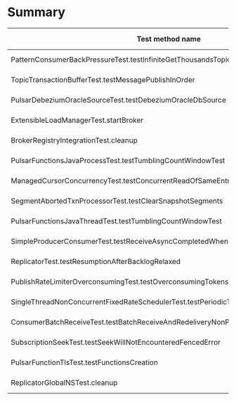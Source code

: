 # Summary

Test method name | Failures | Report | Search issues | Create issue | Fixed by |
---------------- | -------- | ------ | ------------- | ------------ | -------- |
PatternConsumerBackPressureTest.testInfiniteGetThousandsTopics | 9 | [Report](./org.apache.pulsar.client.api.PatternConsumerBackPressureTest.testInfiniteGetThousandsTopics.md) | [Issues](https://github.com/apache/pulsar/issues?q=PatternConsumerBackPressureTest%20testInfiniteGetThousandsTopics) | [Create issue](https://github.com/apache/pulsar/issues/new?template=flaky-test.yml&confirmSearch=true&title=Flaky-test%3A+PatternConsumerBackPressureTest.testInfiniteGetThousandsTopics&failureUrl=https%3A%2F%2Fgithub.com%2Fapache%2Fpulsar%2Factions%2Fruns%2F18367010518%2Fjob%2F52322376979%23step%3A11%3A1765&stacktrace=org.awaitility.core.ConditionTimeoutException%3A+Assertion+condition+defined+as+a+org.apache.pulsar.client.api.PatternConsumerBackPressureTest+expected+%5B2048%5D+but+found+%5B1652%5D+within+10+seconds.%0A%09at+org.awaitility.core.ConditionAwaiter.await%28ConditionAwaiter.java%3A167%29%0A%09at+org.awaitility.core.AssertionCondition.await%28AssertionCondition.java%3A119%29%0A%09at+org.awaitility.core.AssertionCondition.await%28AssertionCondition.java%3A31%29%0A%09at+org.awaitility.core.ConditionFactory.until%28ConditionFactory.java%3A985%29%0A%09at+org.awaitility.core.ConditionFactory.untilAsserted%28ConditionFactory.java%3A769%29%0A%09at+org.apache.pulsar.client.api.PatternConsumerBackPressureTest.testInfiniteGetThousandsTopics%28PatternConsumerBackPressureTest.java%3A95%29%0A%09at+java.base%2Fjdk.internal.reflect.NativeMethodAccessorImpl.invoke0%28Native+Method%29%0A%09at+java.base%2Fjdk.internal.reflect.NativeMethodAccessorImpl.invoke%28NativeMethodAccessorImpl.java%3A77%29%0A%09at+java.base%2Fjdk.internal.reflect.DelegatingMethodAccessorImpl.invoke%28DelegatingMethodAccessorImpl.java%3A43%29%0A%09at+java.base%2Fjava.lang.reflect.Method.invoke%28Method.java%3A569%29%0A%09at+org.testng.internal.invokers.MethodInvocationHelper.invokeMethod%28MethodInvocationHelper.java%3A139%29%0A%09at+org.testng.internal.invokers.InvokeMethodRunnable.runOne%28InvokeMethodRunnable.java%3A47%29%0A%09at+org.testng.internal.invokers.InvokeMethodRunnable.call%28InvokeMethodRunnable.java%3A76%29%0A%09at+org.testng.internal.invokers.InvokeMethodRunnable.call%28InvokeMethodRunnable.java%3A11%29%0A%09at+java.base%2Fjava.util.concurrent.FutureTask.run%28FutureTask.java%3A264%29%0A%09at+java.base%2Fjava.util.concurrent.ThreadPoolExecutor.runWorker%28ThreadPoolExecutor.java%3A1136%29%0A%09at+java.base%2Fjava.util.concurrent.ThreadPoolExecutor%24Worker.run%28ThreadPoolExecutor.java%3A635%29%0A%09at+java.base%2Fjava.lang.Thread.run%28Thread.java%3A840%29%0ACaused+by%3A+java.lang.AssertionError%3A+expected+%5B2048%5D+but+found+%5B1652%5D%0A%09at+org.testng.Assert.fail%28Assert.java%3A110%29%0A%09at+org.testng.Assert.failNotEquals%28Assert.java%3A1577%29%0A%09at+org.testng.Assert.assertEqualsImpl%28Assert.java%3A149%29%0A%09at+org.testng.Assert.assertEquals%28Assert.java%3A131%29%0A%09at+org.testng.Assert.assertEquals%28Assert.java%3A1418%29%0A%09at+org.testng.Assert.assertEquals%28Assert.java%3A1382%29%0A%09at+org.testng.Assert.assertEquals%28Assert.java%3A1428%29%0A%09at+org.apache.pulsar.client.api.PatternConsumerBackPressureTest.lambda%24testInfiniteGetThousandsTopics%242%28PatternConsumerBackPressureTest.java%3A96%29%0A%09at+org.awaitility.core.AssertionCondition.lambda%24new%240%28AssertionCondition.java%3A53%29%0A%09at+org.awaitility.core.ConditionAwaiter%24ConditionPoller.call%28ConditionAwaiter.java%3A248%29) | |
TopicTransactionBufferTest.testMessagePublishInOrder | 4 | [Report](./org.apache.pulsar.broker.transaction.buffer.TopicTransactionBufferTest.testMessagePublishInOrder.md) | [Issues](https://github.com/apache/pulsar/issues?q=TopicTransactionBufferTest%20testMessagePublishInOrder) | [Create issue](https://github.com/apache/pulsar/issues/new?template=flaky-test.yml&confirmSearch=true&title=Flaky-test%3A+TopicTransactionBufferTest.testMessagePublishInOrder&failureUrl=https%3A%2F%2Fgithub.com%2Fapache%2Fpulsar%2Factions%2Fruns%2F18335314137%2Fjob%2F52218764295%23step%3A11%3A691&stacktrace=java.lang.AssertionError%3A+expected+%5B26%5D+but+found+%5B96%5D%0A%09at+org.testng.Assert.fail%28Assert.java%3A110%29%0A%09at+org.testng.Assert.failNotEquals%28Assert.java%3A1577%29%0A%09at+org.testng.Assert.assertEqualsImpl%28Assert.java%3A149%29%0A%09at+org.testng.Assert.assertEquals%28Assert.java%3A131%29%0A%09at+org.testng.Assert.assertEquals%28Assert.java%3A1418%29%0A%09at+org.testng.Assert.assertEquals%28Assert.java%3A1438%29%0A%09at+org.apache.pulsar.broker.transaction.buffer.TopicTransactionBufferTest.testMessagePublishInOrder%28TopicTransactionBufferTest.java%3A538%29%0A%09at+java.base%2Fjdk.internal.reflect.NativeMethodAccessorImpl.invoke0%28Native+Method%29%0A%09at+java.base%2Fjdk.internal.reflect.NativeMethodAccessorImpl.invoke%28NativeMethodAccessorImpl.java%3A77%29%0A%09at+java.base%2Fjdk.internal.reflect.DelegatingMethodAccessorImpl.invoke%28DelegatingMethodAccessorImpl.java%3A43%29%0A%09at+java.base%2Fjava.lang.reflect.Method.invoke%28Method.java%3A569%29%0A%09at+org.testng.internal.invokers.MethodInvocationHelper.invokeMethod%28MethodInvocationHelper.java%3A139%29%0A%09at+org.testng.internal.invokers.InvokeMethodRunnable.runOne%28InvokeMethodRunnable.java%3A47%29%0A%09at+org.testng.internal.invokers.InvokeMethodRunnable.call%28InvokeMethodRunnable.java%3A76%29%0A%09at+org.testng.internal.invokers.InvokeMethodRunnable.call%28InvokeMethodRunnable.java%3A11%29%0A%09at+java.base%2Fjava.util.concurrent.FutureTask.run%28FutureTask.java%3A264%29%0A%09at+java.base%2Fjava.util.concurrent.ThreadPoolExecutor.runWorker%28ThreadPoolExecutor.java%3A1136%29%0A%09at+java.base%2Fjava.util.concurrent.ThreadPoolExecutor%24Worker.run%28ThreadPoolExecutor.java%3A635%29%0A%09at+java.base%2Fjava.lang.Thread.run%28Thread.java%3A840%29) | |
PulsarDebeziumOracleSourceTest.testDebeziumOracleDbSource | 3 | [Report](./org.apache.pulsar.tests.integration.io.sources.debezium.PulsarDebeziumOracleSourceTest.testDebeziumOracleDbSource.md) | [Issues](https://github.com/apache/pulsar/issues?q=PulsarDebeziumOracleSourceTest%20testDebeziumOracleDbSource) | [Create issue](https://github.com/apache/pulsar/issues/new?template=flaky-test.yml&confirmSearch=true&title=Flaky-test%3A+PulsarDebeziumOracleSourceTest.testDebeziumOracleDbSource&failureUrl=https%3A%2F%2Fgithub.com%2Fapache%2Fpulsar%2Factions%2Fruns%2F18429196827%2Fjob%2F52515137975%23step%3A12%3A5490&stacktrace=java.lang.IllegalStateException%3A+Oracle+did+not+initialize+properly%0A%09at+org.apache.pulsar.tests.integration.io.sources.debezium.DebeziumOracleDbSourceTester.waitForOracleStatus%28DebeziumOracleDbSourceTester.java%3A188%29%0A%09at+org.apache.pulsar.tests.integration.io.sources.debezium.DebeziumOracleDbSourceTester.prepareSource%28DebeziumOracleDbSourceTester.java%3A157%29%0A%09at+org.apache.pulsar.tests.integration.io.sources.PulsarIOSourceRunner.prepareSource%28PulsarIOSourceRunner.java%3A113%29%0A%09at+org.apache.pulsar.tests.integration.io.sources.debezium.PulsarIODebeziumSourceRunner.internalTestSource%28PulsarIODebeziumSourceRunner.java%3A75%29%0A%09at+org.apache.pulsar.tests.integration.io.sources.debezium.PulsarIODebeziumSourceRunner.testSource%28PulsarIODebeziumSourceRunner.java%3A66%29%0A%09at+org.apache.pulsar.tests.integration.io.sources.debezium.PulsarDebeziumOracleSourceTest.testDebeziumOracleDbConnect%28PulsarDebeziumOracleSourceTest.java%3A86%29%0A%09at+org.apache.pulsar.tests.integration.io.sources.debezium.PulsarDebeziumOracleSourceTest.testDebeziumOracleDbSource%28PulsarDebeziumOracleSourceTest.java%3A47%29%0A%09at+java.base%2Fjdk.internal.reflect.DirectMethodHandleAccessor.invoke%28DirectMethodHandleAccessor.java%3A103%29%0A%09at+java.base%2Fjava.lang.reflect.Method.invoke%28Method.java%3A580%29%0A%09at+org.testng.internal.invokers.MethodInvocationHelper.invokeMethod%28MethodInvocationHelper.java%3A139%29%0A%09at+org.testng.internal.invokers.InvokeMethodRunnable.runOne%28InvokeMethodRunnable.java%3A47%29%0A%09at+org.testng.internal.invokers.InvokeMethodRunnable.call%28InvokeMethodRunnable.java%3A76%29%0A%09at+org.testng.internal.invokers.InvokeMethodRunnable.call%28InvokeMethodRunnable.java%3A11%29%0A%09at+java.base%2Fjava.util.concurrent.FutureTask.run%28FutureTask.java%3A317%29%0A%09at+java.base%2Fjava.util.concurrent.ThreadPoolExecutor.runWorker%28ThreadPoolExecutor.java%3A1144%29%0A%09at+java.base%2Fjava.util.concurrent.ThreadPoolExecutor%24Worker.run%28ThreadPoolExecutor.java%3A642%29%0A%09at+java.base%2Fjava.lang.Thread.run%28Thread.java%3A1583%29) | |
ExtensibleLoadManagerTest.startBroker | 3 | [Report](./org.apache.pulsar.tests.integration.loadbalance.ExtensibleLoadManagerTest.startBroker.md) | [Issues](https://github.com/apache/pulsar/issues?q=ExtensibleLoadManagerTest%20startBroker) | [Create issue](https://github.com/apache/pulsar/issues/new?template=flaky-test.yml&confirmSearch=true&title=Flaky-test%3A+ExtensibleLoadManagerTest.startBroker&failureUrl=https%3A%2F%2Fgithub.com%2Fapache%2Fpulsar%2Factions%2Fruns%2F18280438339%2Fjob%2F52043438809%23step%3A12%3A212&stacktrace=org.awaitility.core.ConditionTimeoutException%3A+Condition+org.apache.pulsar.tests.integration.loadbalance.ExtensibleLoadManagerTest%24%24Lambda%2F0x00000001007247c8+was+not+fulfilled+within+2+minutes.%0A%09at+org.awaitility.core.ConditionAwaiter.await%28ConditionAwaiter.java%3A167%29%0A%09at+org.awaitility.core.CallableCondition.await%28CallableCondition.java%3A78%29%0A%09at+org.awaitility.core.CallableCondition.await%28CallableCondition.java%3A26%29%0A%09at+org.awaitility.core.ConditionFactory.until%28ConditionFactory.java%3A985%29%0A%09at+org.awaitility.core.ConditionFactory.until%28ConditionFactory.java%3A954%29%0A%09at+org.apache.pulsar.tests.integration.loadbalance.ExtensibleLoadManagerTest.startBroker%28ExtensibleLoadManagerTest.java%3A145%29%0A%09at+java.base%2Fjdk.internal.reflect.DirectMethodHandleAccessor.invoke%28DirectMethodHandleAccessor.java%3A103%29%0A%09at+java.base%2Fjava.lang.reflect.Method.invoke%28Method.java%3A580%29%0A%09at+org.testng.internal.invokers.MethodInvocationHelper.invokeMethod%28MethodInvocationHelper.java%3A139%29%0A%09at+org.testng.internal.invokers.MethodInvocationHelper.invokeMethodConsideringTimeout%28MethodInvocationHelper.java%3A69%29%0A%09at+org.testng.internal.invokers.ConfigInvoker.invokeConfigurationMethod%28ConfigInvoker.java%3A361%29%0A%09at+org.testng.internal.invokers.ConfigInvoker.invokeConfigurations%28ConfigInvoker.java%3A296%29%0A%09at+org.testng.internal.invokers.TestInvoker.runConfigMethods%28TestInvoker.java%3A823%29%0A%09at+org.testng.internal.invokers.TestInvoker.invokeMethod%28TestInvoker.java%3A590%29%0A%09at+org.testng.internal.invokers.TestInvoker.invokeTestMethod%28TestInvoker.java%3A221%29%0A%09at+org.testng.internal.invokers.MethodRunner.runInSequence%28MethodRunner.java%3A50%29%0A%09at+org.testng.internal.invokers.TestInvoker%24MethodInvocationAgent.invoke%28TestInvoker.java%3A969%29%0A%09at+org.testng.internal.invokers.TestInvoker.invokeTestMethods%28TestInvoker.java%3A194%29%0A%09at+org.testng.internal.invokers.TestMethodWorker.invokeTestMethods%28TestMethodWorker.java%3A148%29%0A%09at+org.testng.internal.invokers.TestMethodWorker.run%28TestMethodWorker.java%3A128%29%0A%09at+java.base%2Fjava.util.ArrayList.forEach%28ArrayList.java%3A1596%29%0A%09at+org.testng.TestRunner.privateRun%28TestRunner.java%3A829%29%0A%09at+org.testng.TestRunner.run%28TestRunner.java%3A602%29%0A%09at+org.testng.SuiteRunner.runTest%28SuiteRunner.java%3A437%29%0A%09at+org.testng.SuiteRunner.runSequentially%28SuiteRunner.java%3A431%29%0A%09at+org.testng.SuiteRunner.privateRun%28SuiteRunner.java%3A391%29%0A%09at+org.testng.SuiteRunner.run%28SuiteRunner.java%3A330%29%0A%09at+org.testng.SuiteRunnerWorker.runSuite%28SuiteRunnerWorker.java%3A52%29%0A%09at+org.testng.SuiteRunnerWorker.run%28SuiteRunnerWorker.java%3A95%29) | |
BrokerRegistryIntegrationTest.cleanup | 2 | [Report](./org.apache.pulsar.broker.loadbalance.extensions.BrokerRegistryIntegrationTest.cleanup.md) | [Issues](https://github.com/apache/pulsar/issues?q=BrokerRegistryIntegrationTest%20cleanup) | [Create issue](https://github.com/apache/pulsar/issues/new?template=flaky-test.yml&confirmSearch=true&title=Flaky-test%3A+BrokerRegistryIntegrationTest.cleanup&failureUrl=https%3A%2F%2Fgithub.com%2Fapache%2Fpulsar%2Factions%2Fruns%2F18344244449%2Fjob%2F52247551165%23step%3A11%3A1206&stacktrace=java.lang.RuntimeException%3A+Broker+took+10197ms+to+close%0A%09at+org.apache.pulsar.broker.loadbalance.extensions.BrokerRegistryIntegrationTest.cleanup%28BrokerRegistryIntegrationTest.java%3A73%29%0A%09at+java.base%2Fjdk.internal.reflect.DirectMethodHandleAccessor.invoke%28DirectMethodHandleAccessor.java%3A103%29%0A%09at+java.base%2Fjava.lang.reflect.Method.invoke%28Method.java%3A580%29%0A%09at+org.testng.internal.invokers.MethodInvocationHelper.invokeMethod%28MethodInvocationHelper.java%3A139%29%0A%09at+org.testng.internal.invokers.MethodInvocationHelper.invokeMethodConsideringTimeout%28MethodInvocationHelper.java%3A69%29%0A%09at+org.testng.internal.invokers.ConfigInvoker.invokeConfigurationMethod%28ConfigInvoker.java%3A361%29%0A%09at+org.testng.internal.invokers.ConfigInvoker.invokeConfigurations%28ConfigInvoker.java%3A296%29%0A%09at+org.testng.internal.invokers.TestMethodWorker.invokeAfterClassMethods%28TestMethodWorker.java%3A222%29%0A%09at+org.testng.internal.invokers.TestMethodWorker.run%28TestMethodWorker.java%3A131%29%0A%09at+java.base%2Fjava.util.ArrayList.forEach%28ArrayList.java%3A1596%29%0A%09at+org.testng.TestRunner.privateRun%28TestRunner.java%3A829%29%0A%09at+org.testng.TestRunner.run%28TestRunner.java%3A602%29%0A%09at+org.testng.SuiteRunner.runTest%28SuiteRunner.java%3A437%29%0A%09at+org.testng.SuiteRunner.runSequentially%28SuiteRunner.java%3A431%29%0A%09at+org.testng.SuiteRunner.privateRun%28SuiteRunner.java%3A391%29%0A%09at+org.testng.SuiteRunner.run%28SuiteRunner.java%3A330%29%0A%09at+org.testng.SuiteRunnerWorker.runSuite%28SuiteRunnerWorker.java%3A52%29%0A%09at+org.testng.SuiteRunnerWorker.run%28SuiteRunnerWorker.java%3A95%29%0A%09at+org.testng.TestNG.runSuitesSequentially%28TestNG.java%3A1256%29%0A%09at+org.testng.TestNG.runSuitesLocally%28TestNG.java%3A1176%29%0A%09at+org.testng.TestNG.runSuites%28TestNG.java%3A1099%29%0A%09at+org.testng.TestNG.run%28TestNG.java%3A1067%29%0A%09at+org.apache.maven.surefire.testng.TestNGExecutor.run%28TestNGExecutor.java%3A155%29%0A%09at+org.apache.maven.surefire.testng.TestNGDirectoryTestSuite.executeSingleClass%28TestNGDirectoryTestSuite.java%3A102%29%0A%09at+org.apache.maven.surefire.testng.TestNGDirectoryTestSuite.executeLazy%28TestNGDirectoryTestSuite.java%3A117%29%0A%09at+org.apache.maven.surefire.testng.TestNGDirectoryTestSuite.execute%28TestNGDirectoryTestSuite.java%3A86%29%0A%09at+org.apache.maven.surefire.testng.TestNGProvider.invoke%28TestNGProvider.java%3A137%29%0A%09at+org.apache.maven.surefire.booter.ForkedBooter.runSuitesInProcess%28ForkedBooter.java%3A385%29%0A%09at+org.apache.maven.surefire.booter.ForkedBooter.execute%28ForkedBooter.java%3A162%29) | |
PulsarFunctionsJavaProcessTest.testTumblingCountWindowTest | 1 | [Report](./org.apache.pulsar.tests.integration.functions.java.PulsarFunctionsJavaProcessTest.testTumblingCountWindowTest.md) | [Issues](https://github.com/apache/pulsar/issues?q=PulsarFunctionsJavaProcessTest%20testTumblingCountWindowTest) | [Create issue](https://github.com/apache/pulsar/issues/new?template=flaky-test.yml&confirmSearch=true&title=Flaky-test%3A+PulsarFunctionsJavaProcessTest.testTumblingCountWindowTest&failureUrl=https%3A%2F%2Fgithub.com%2Fapache%2Fpulsar%2Factions%2Fruns%2F18443739797%2Fjob%2F52548413025%23step%3A12%3A5499&stacktrace=org.testng.internal.thread.ThreadTimeoutException%3A+Method+org.apache.pulsar.tests.integration.functions.java.PulsarFunctionsJavaTest.testTumblingCountWindowTest%28%29+didn%27t+finish+within+the+time-out+300000%0A%09at+java.base%2Fjdk.internal.misc.Unsafe.park%28Native+Method%29%0A%09at+java.base%2Fjava.util.concurrent.locks.LockSupport.park%28LockSupport.java%3A221%29%0A%09at+java.base%2Fjava.util.concurrent.CompletableFuture%24Signaller.block%28CompletableFuture.java%3A1864%29%0A%09at+java.base%2Fjava.util.concurrent.ForkJoinPool.unmanagedBlock%28ForkJoinPool.java%3A3780%29%0A%09at+java.base%2Fjava.util.concurrent.ForkJoinPool.managedBlock%28ForkJoinPool.java%3A3725%29%0A%09at+java.base%2Fjava.util.concurrent.CompletableFuture.waitingGet%28CompletableFuture.java%3A1898%29%0A%09at+java.base%2Fjava.util.concurrent.CompletableFuture.get%28CompletableFuture.java%3A2072%29%0A%09at+org.apache.pulsar.tests.integration.utils.DockerUtils.runCommand%28DockerUtils.java%3A182%29%0A%09at+org.apache.pulsar.tests.integration.containers.ChaosContainer.execCmd%28ChaosContainer.java%3A107%29%0A%09at+org.apache.pulsar.tests.integration.functions.PulsarFunctionsTest.testWindowFunction%28PulsarFunctionsTest.java%3A294%29%0A%09at+org.apache.pulsar.tests.integration.functions.java.PulsarFunctionsJavaTest.testTumblingCountWindowTest%28PulsarFunctionsJavaTest.java%3A204%29%0A%09at+java.base%2Fjdk.internal.reflect.DirectMethodHandleAccessor.invoke%28DirectMethodHandleAccessor.java%3A103%29%0A%09at+java.base%2Fjava.lang.reflect.Method.invoke%28Method.java%3A580%29%0A%09at+org.testng.internal.invokers.MethodInvocationHelper.invokeMethod%28MethodInvocationHelper.java%3A139%29%0A%09at+org.testng.internal.invokers.InvokeMethodRunnable.runOne%28InvokeMethodRunnable.java%3A47%29%0A%09at+org.testng.internal.invokers.InvokeMethodRunnable.call%28InvokeMethodRunnable.java%3A76%29%0A%09at+org.testng.internal.invokers.InvokeMethodRunnable.call%28InvokeMethodRunnable.java%3A11%29%0A%09at+java.base%2Fjava.util.concurrent.FutureTask.run%28FutureTask.java%3A317%29%0A%09at+java.base%2Fjava.util.concurrent.ThreadPoolExecutor.runWorker%28ThreadPoolExecutor.java%3A1144%29%0A%09at+java.base%2Fjava.util.concurrent.ThreadPoolExecutor%24Worker.run%28ThreadPoolExecutor.java%3A642%29%0A%09at+java.base%2Fjava.lang.Thread.run%28Thread.java%3A1583%29) | |
ManagedCursorConcurrencyTest.testConcurrentReadOfSameEntry | 1 | [Report](./org.apache.bookkeeper.mledger.impl.ManagedCursorConcurrencyTest.testConcurrentReadOfSameEntry.md) | [Issues](https://github.com/apache/pulsar/issues?q=ManagedCursorConcurrencyTest%20testConcurrentReadOfSameEntry) | [Create issue](https://github.com/apache/pulsar/issues/new?template=flaky-test.yml&confirmSearch=true&title=Flaky-test%3A+ManagedCursorConcurrencyTest.testConcurrentReadOfSameEntry&failureUrl=https%3A%2F%2Fgithub.com%2Fapache%2Fpulsar%2Factions%2Fruns%2F18367010518%2Fjob%2F52322377012%23step%3A11%3A2293&stacktrace=java.lang.AssertionError%3A+expected+%5Bnull%5D+but+found+%5BMismatched+entry+in+cursor+3+at+position+99---+Expected%3A+entry98%2C+Actual%3A+98%5D%0A%09at+org.testng.Assert.fail%28Assert.java%3A110%29%0A%09at+org.testng.Assert.failNotSame%28Assert.java%3A1573%29%0A%09at+org.testng.Assert.assertNull%28Assert.java%3A1506%29%0A%09at+org.testng.Assert.assertNull%28Assert.java%3A1494%29%0A%09at+org.apache.bookkeeper.mledger.impl.ManagedCursorConcurrencyTest.testConcurrentReadOfSameEntry%28ManagedCursorConcurrencyTest.java%3A359%29%0A%09at+java.base%2Fjdk.internal.reflect.NativeMethodAccessorImpl.invoke0%28Native+Method%29%0A%09at+java.base%2Fjdk.internal.reflect.NativeMethodAccessorImpl.invoke%28NativeMethodAccessorImpl.java%3A77%29%0A%09at+java.base%2Fjdk.internal.reflect.DelegatingMethodAccessorImpl.invoke%28DelegatingMethodAccessorImpl.java%3A43%29%0A%09at+java.base%2Fjava.lang.reflect.Method.invoke%28Method.java%3A569%29%0A%09at+org.testng.internal.invokers.MethodInvocationHelper.invokeMethod%28MethodInvocationHelper.java%3A139%29%0A%09at+org.testng.internal.invokers.InvokeMethodRunnable.runOne%28InvokeMethodRunnable.java%3A47%29%0A%09at+org.testng.internal.invokers.InvokeMethodRunnable.call%28InvokeMethodRunnable.java%3A76%29%0A%09at+org.testng.internal.invokers.InvokeMethodRunnable.call%28InvokeMethodRunnable.java%3A11%29%0A%09at+java.base%2Fjava.util.concurrent.FutureTask.run%28FutureTask.java%3A264%29%0A%09at+java.base%2Fjava.util.concurrent.ThreadPoolExecutor.runWorker%28ThreadPoolExecutor.java%3A1136%29%0A%09at+java.base%2Fjava.util.concurrent.ThreadPoolExecutor%24Worker.run%28ThreadPoolExecutor.java%3A635%29%0A%09at+java.base%2Fjava.lang.Thread.run%28Thread.java%3A840%29) | |
SegmentAbortedTxnProcessorTest.testClearSnapshotSegments | 1 | [Report](./org.apache.pulsar.broker.transaction.SegmentAbortedTxnProcessorTest.testClearSnapshotSegments.md) | [Issues](https://github.com/apache/pulsar/issues?q=SegmentAbortedTxnProcessorTest%20testClearSnapshotSegments) | [Create issue](https://github.com/apache/pulsar/issues/new?template=flaky-test.yml&confirmSearch=true&title=Flaky-test%3A+SegmentAbortedTxnProcessorTest.testClearSnapshotSegments&failureUrl=https%3A%2F%2Fgithub.com%2Fapache%2Fpulsar%2Factions%2Fruns%2F18303507941%2Fjob%2F52116440927%23step%3A11%3A617&stacktrace=org.awaitility.core.ConditionTimeoutException%3A+Assertion+condition+defined+as+a+org.apache.pulsar.broker.transaction.SegmentAbortedTxnProcessorTest+expected%3A%3C1%3E+but+was%3A%3C2%3E+within+10+seconds.%0A%09at+org.awaitility.core.ConditionAwaiter.await%28ConditionAwaiter.java%3A167%29%0A%09at+org.awaitility.core.AssertionCondition.await%28AssertionCondition.java%3A119%29%0A%09at+org.awaitility.core.AssertionCondition.await%28AssertionCondition.java%3A31%29%0A%09at+org.awaitility.core.ConditionFactory.until%28ConditionFactory.java%3A985%29%0A%09at+org.awaitility.core.ConditionFactory.untilAsserted%28ConditionFactory.java%3A769%29%0A%09at+org.apache.pulsar.broker.transaction.SegmentAbortedTxnProcessorTest.testClearSnapshotSegments%28SegmentAbortedTxnProcessorTest.java%3A221%29%0A%09at+java.base%2Fjdk.internal.reflect.NativeMethodAccessorImpl.invoke0%28Native+Method%29%0A%09at+java.base%2Fjdk.internal.reflect.NativeMethodAccessorImpl.invoke%28NativeMethodAccessorImpl.java%3A77%29%0A%09at+java.base%2Fjdk.internal.reflect.DelegatingMethodAccessorImpl.invoke%28DelegatingMethodAccessorImpl.java%3A43%29%0A%09at+java.base%2Fjava.lang.reflect.Method.invoke%28Method.java%3A569%29%0A%09at+org.testng.internal.invokers.MethodInvocationHelper.invokeMethod%28MethodInvocationHelper.java%3A139%29%0A%09at+org.testng.internal.invokers.InvokeMethodRunnable.runOne%28InvokeMethodRunnable.java%3A47%29%0A%09at+org.testng.internal.invokers.InvokeMethodRunnable.call%28InvokeMethodRunnable.java%3A76%29%0A%09at+org.testng.internal.invokers.InvokeMethodRunnable.call%28InvokeMethodRunnable.java%3A11%29%0A%09at+java.base%2Fjava.util.concurrent.FutureTask.run%28FutureTask.java%3A264%29%0A%09at+java.base%2Fjava.util.concurrent.ThreadPoolExecutor.runWorker%28ThreadPoolExecutor.java%3A1136%29%0A%09at+java.base%2Fjava.util.concurrent.ThreadPoolExecutor%24Worker.run%28ThreadPoolExecutor.java%3A635%29%0A%09at+java.base%2Fjava.lang.Thread.run%28Thread.java%3A840%29%0ACaused+by%3A+java.util.concurrent.TimeoutException%0A%09at+java.base%2Fjava.util.concurrent.FutureTask.get%28FutureTask.java%3A204%29%0A%09at+org.awaitility.core.Uninterruptibles.getUninterruptibly%28Uninterruptibles.java%3A101%29%0A%09at+org.awaitility.core.Uninterruptibles.getUninterruptibly%28Uninterruptibles.java%3A81%29%0A%09at+org.awaitility.core.ConditionAwaiter.await%28ConditionAwaiter.java%3A103%29%0A%09...+17+more) | |
PulsarFunctionsJavaThreadTest.testTumblingCountWindowTest | 1 | [Report](./org.apache.pulsar.tests.integration.functions.java.PulsarFunctionsJavaThreadTest.testTumblingCountWindowTest.md) | [Issues](https://github.com/apache/pulsar/issues?q=PulsarFunctionsJavaThreadTest%20testTumblingCountWindowTest) | [Create issue](https://github.com/apache/pulsar/issues/new?template=flaky-test.yml&confirmSearch=true&title=Flaky-test%3A+PulsarFunctionsJavaThreadTest.testTumblingCountWindowTest&failureUrl=https%3A%2F%2Fgithub.com%2Fapache%2Fpulsar%2Factions%2Fruns%2F18406132646%2Fjob%2F52449516934%23step%3A12%3A5497&stacktrace=java.lang.AssertionError%3A+expected+%5B1%5D+but+found+%5B3%5D%0A%09at+org.testng.Assert.fail%28Assert.java%3A110%29%0A%09at+org.testng.Assert.failNotEquals%28Assert.java%3A1577%29%0A%09at+org.testng.Assert.assertEqualsImpl%28Assert.java%3A149%29%0A%09at+org.testng.Assert.assertEquals%28Assert.java%3A131%29%0A%09at+org.testng.Assert.assertEquals%28Assert.java%3A979%29%0A%09at+org.testng.Assert.assertEquals%28Assert.java%3A955%29%0A%09at+org.testng.Assert.assertEquals%28Assert.java%3A989%29%0A%09at+org.apache.pulsar.tests.integration.functions.PulsarFunctionsTest.testWindowFunction%28PulsarFunctionsTest.java%3A338%29%0A%09at+org.apache.pulsar.tests.integration.functions.java.PulsarFunctionsJavaTest.testTumblingCountWindowTest%28PulsarFunctionsJavaTest.java%3A204%29%0A%09at+java.base%2Fjdk.internal.reflect.DirectMethodHandleAccessor.invoke%28DirectMethodHandleAccessor.java%3A103%29%0A%09at+java.base%2Fjava.lang.reflect.Method.invoke%28Method.java%3A580%29%0A%09at+org.testng.internal.invokers.MethodInvocationHelper.invokeMethod%28MethodInvocationHelper.java%3A139%29%0A%09at+org.testng.internal.invokers.InvokeMethodRunnable.runOne%28InvokeMethodRunnable.java%3A47%29%0A%09at+org.testng.internal.invokers.InvokeMethodRunnable.call%28InvokeMethodRunnable.java%3A76%29%0A%09at+org.testng.internal.invokers.InvokeMethodRunnable.call%28InvokeMethodRunnable.java%3A11%29%0A%09at+java.base%2Fjava.util.concurrent.FutureTask.run%28FutureTask.java%3A317%29%0A%09at+java.base%2Fjava.util.concurrent.ThreadPoolExecutor.runWorker%28ThreadPoolExecutor.java%3A1144%29%0A%09at+java.base%2Fjava.util.concurrent.ThreadPoolExecutor%24Worker.run%28ThreadPoolExecutor.java%3A642%29%0A%09at+java.base%2Fjava.lang.Thread.run%28Thread.java%3A1583%29) | |
SimpleProducerConsumerTest.testReceiveAsyncCompletedWhenClosing | 1 | [Report](./org.apache.pulsar.client.api.SimpleProducerConsumerTest.testReceiveAsyncCompletedWhenClosing.md) | [Issues](https://github.com/apache/pulsar/issues?q=SimpleProducerConsumerTest%20testReceiveAsyncCompletedWhenClosing) | [Create issue](https://github.com/apache/pulsar/issues/new?template=flaky-test.yml&confirmSearch=true&title=Flaky-test%3A+SimpleProducerConsumerTest.testReceiveAsyncCompletedWhenClosing&failureUrl=https%3A%2F%2Fgithub.com%2Fapache%2Fpulsar%2Factions%2Fruns%2F18397879957%2Fjob%2F52421269342%23step%3A11%3A1775&stacktrace=org.testng.internal.thread.ThreadTimeoutException%3A+Method+org.apache.pulsar.client.api.SimpleProducerConsumerTest.testReceiveAsyncCompletedWhenClosing%28%29+didn%27t+finish+within+the+time-out+10000%0A%09at+java.base%4017.0.16%2Fjdk.internal.misc.Unsafe.park%28Native+Method%29%0A%09at+java.base%4017.0.16%2Fjava.util.concurrent.locks.LockSupport.park%28LockSupport.java%3A211%29%0A%09at+java.base%4017.0.16%2Fjava.util.concurrent.locks.AbstractQueuedSynchronizer.acquire%28AbstractQueuedSynchronizer.java%3A715%29%0A%09at+java.base%4017.0.16%2Fjava.util.concurrent.locks.AbstractQueuedSynchronizer.acquireSharedInterruptibly%28AbstractQueuedSynchronizer.java%3A1047%29%0A%09at+java.base%4017.0.16%2Fjava.util.concurrent.CountDownLatch.await%28CountDownLatch.java%3A230%29%0A%09at+app%2F%2Forg.apache.pulsar.client.api.SimpleProducerConsumerTest.testReceiveAsyncCompletedWhenClosing%28SimpleProducerConsumerTest.java%3A4049%29%0A%09at+java.base%4017.0.16%2Fjdk.internal.reflect.NativeMethodAccessorImpl.invoke0%28Native+Method%29%0A%09at+java.base%4017.0.16%2Fjdk.internal.reflect.NativeMethodAccessorImpl.invoke%28NativeMethodAccessorImpl.java%3A77%29%0A%09at+java.base%4017.0.16%2Fjdk.internal.reflect.DelegatingMethodAccessorImpl.invoke%28DelegatingMethodAccessorImpl.java%3A43%29%0A%09at+java.base%4017.0.16%2Fjava.lang.reflect.Method.invoke%28Method.java%3A569%29%0A%09at+app%2F%2Forg.testng.internal.invokers.MethodInvocationHelper.invokeMethod%28MethodInvocationHelper.java%3A139%29%0A%09at+app%2F%2Forg.testng.internal.invokers.InvokeMethodRunnable.runOne%28InvokeMethodRunnable.java%3A47%29%0A%09at+app%2F%2Forg.testng.internal.invokers.InvokeMethodRunnable.call%28InvokeMethodRunnable.java%3A76%29%0A%09at+app%2F%2Forg.testng.internal.invokers.InvokeMethodRunnable.call%28InvokeMethodRunnable.java%3A11%29%0A%09at+java.base%4017.0.16%2Fjava.util.concurrent.FutureTask.run%28FutureTask.java%3A264%29%0A%09at+java.base%4017.0.16%2Fjava.util.concurrent.ThreadPoolExecutor.runWorker%28ThreadPoolExecutor.java%3A1136%29%0A%09at+java.base%4017.0.16%2Fjava.util.concurrent.ThreadPoolExecutor%24Worker.run%28ThreadPoolExecutor.java%3A635%29%0A%09at+java.base%4017.0.16%2Fjava.lang.Thread.run%28Thread.java%3A840%29) | |
ReplicatorTest.testResumptionAfterBacklogRelaxed | 1 | [Report](./org.apache.pulsar.broker.service.ReplicatorTest.testResumptionAfterBacklogRelaxed.md) | [Issues](https://github.com/apache/pulsar/issues?q=ReplicatorTest%20testResumptionAfterBacklogRelaxed) | [Create issue](https://github.com/apache/pulsar/issues/new?template=flaky-test.yml&confirmSearch=true&title=Flaky-test%3A+ReplicatorTest.testResumptionAfterBacklogRelaxed&failureUrl=https%3A%2F%2Fgithub.com%2Fapache%2Fpulsar%2Factions%2Fruns%2F18254770865%2Fjob%2F51974816306%23step%3A11%3A1231&stacktrace=java.lang.AssertionError%3A%0A%0AExpecting+any+element+of%3A) | |
PublishRateLimiterOverconsumingTest.testOverconsumingTokensWithBrokerPublishRateLimiter | 1 | [Report](./org.apache.pulsar.broker.service.PublishRateLimiterOverconsumingTest.testOverconsumingTokensWithBrokerPublishRateLimiter.md) | [Issues](https://github.com/apache/pulsar/issues?q=PublishRateLimiterOverconsumingTest%20testOverconsumingTokensWithBrokerPublishRateLimiter) | [Create issue](https://github.com/apache/pulsar/issues/new?template=flaky-test.yml&confirmSearch=true&title=Flaky-test%3A+PublishRateLimiterOverconsumingTest.testOverconsumingTokensWithBrokerPublishRateLimiter&failureUrl=https%3A%2F%2Fgithub.com%2Fapache%2Fpulsar%2Factions%2Fruns%2F18161760223%2Fjob%2F51694653503%23step%3A11%3A950&stacktrace=org.assertj.core.error.AssertJMultipleFailuresError%3A%0A%0AMultiple+Failures+%281+failure%29%0A--+failure+1+--) | |
SingleThreadNonConcurrentFixedRateSchedulerTest.testPeriodicTaskCancellation | 1 | [Report](./org.apache.pulsar.common.util.SingleThreadNonConcurrentFixedRateSchedulerTest.testPeriodicTaskCancellation.md) | [Issues](https://github.com/apache/pulsar/issues?q=SingleThreadNonConcurrentFixedRateSchedulerTest%20testPeriodicTaskCancellation) | [Create issue](https://github.com/apache/pulsar/issues/new?template=flaky-test.yml&confirmSearch=true&title=Flaky-test%3A+SingleThreadNonConcurrentFixedRateSchedulerTest.testPeriodicTaskCancellation&failureUrl=https%3A%2F%2Fgithub.com%2Fapache%2Fpulsar%2Factions%2Fruns%2F18240481238%2Fjob%2F51941872544%23step%3A11%3A1060&stacktrace=java.lang.AssertionError%3A+expected+%5B4%5D+but+found+%5B5%5D%0A%09at+org.testng.Assert.fail%28Assert.java%3A110%29%0A%09at+org.testng.Assert.failNotEquals%28Assert.java%3A1577%29%0A%09at+org.testng.Assert.assertEqualsImpl%28Assert.java%3A149%29%0A%09at+org.testng.Assert.assertEquals%28Assert.java%3A131%29%0A%09at+org.testng.Assert.assertEquals%28Assert.java%3A1418%29%0A%09at+org.testng.Assert.assertEquals%28Assert.java%3A1382%29%0A%09at+org.testng.Assert.assertEquals%28Assert.java%3A1428%29%0A%09at+org.apache.pulsar.common.util.SingleThreadNonConcurrentFixedRateSchedulerTest.testPeriodicTaskCancellation%28SingleThreadNonConcurrentFixedRateSchedulerTest.java%3A482%29%0A%09at+java.base%2Fjdk.internal.reflect.NativeMethodAccessorImpl.invoke0%28Native+Method%29%0A%09at+java.base%2Fjdk.internal.reflect.NativeMethodAccessorImpl.invoke%28NativeMethodAccessorImpl.java%3A77%29%0A%09at+java.base%2Fjdk.internal.reflect.DelegatingMethodAccessorImpl.invoke%28DelegatingMethodAccessorImpl.java%3A43%29%0A%09at+java.base%2Fjava.lang.reflect.Method.invoke%28Method.java%3A569%29%0A%09at+org.testng.internal.invokers.MethodInvocationHelper.invokeMethod%28MethodInvocationHelper.java%3A139%29%0A%09at+org.testng.internal.invokers.InvokeMethodRunnable.runOne%28InvokeMethodRunnable.java%3A47%29%0A%09at+org.testng.internal.invokers.InvokeMethodRunnable.call%28InvokeMethodRunnable.java%3A76%29%0A%09at+org.testng.internal.invokers.InvokeMethodRunnable.call%28InvokeMethodRunnable.java%3A11%29%0A%09at+java.base%2Fjava.util.concurrent.FutureTask.run%28FutureTask.java%3A264%29%0A%09at+java.base%2Fjava.util.concurrent.ThreadPoolExecutor.runWorker%28ThreadPoolExecutor.java%3A1136%29%0A%09at+java.base%2Fjava.util.concurrent.ThreadPoolExecutor%24Worker.run%28ThreadPoolExecutor.java%3A635%29%0A%09at+java.base%2Fjava.lang.Thread.run%28Thread.java%3A840%29) | |
ConsumerBatchReceiveTest.testBatchReceiveAndRedeliveryNonPartitionedTopic | 1 | [Report](./org.apache.pulsar.client.api.ConsumerBatchReceiveTest.testBatchReceiveAndRedeliveryNonPartitionedTopic.md) | [Issues](https://github.com/apache/pulsar/issues?q=ConsumerBatchReceiveTest%20testBatchReceiveAndRedeliveryNonPartitionedTopic) | [Create issue](https://github.com/apache/pulsar/issues/new?template=flaky-test.yml&confirmSearch=true&title=Flaky-test%3A+ConsumerBatchReceiveTest.testBatchReceiveAndRedeliveryNonPartitionedTopic&failureUrl=https%3A%2F%2Fgithub.com%2Fapache%2Fpulsar%2Factions%2Fruns%2F18254770865%2Fjob%2F51974816330%23step%3A11%3A1810&stacktrace=java.lang.AssertionError%3A+expected+%5B202%5D+but+found+%5B200%5D%0A%09at+org.testng.Assert.fail%28Assert.java%3A110%29%0A%09at+org.testng.Assert.failNotEquals%28Assert.java%3A1577%29%0A%09at+org.testng.Assert.assertEqualsImpl%28Assert.java%3A149%29%0A%09at+org.testng.Assert.assertEquals%28Assert.java%3A131%29%0A%09at+org.testng.Assert.assertEquals%28Assert.java%3A1418%29%0A%09at+org.testng.Assert.assertEquals%28Assert.java%3A1382%29%0A%09at+org.testng.Assert.assertEquals%28Assert.java%3A1428%29%0A%09at+org.apache.pulsar.client.api.ConsumerBatchReceiveTest.batchReceiveAndRedelivery%28ConsumerBatchReceiveTest.java%3A651%29%0A%09at+org.apache.pulsar.client.api.ConsumerBatchReceiveTest.testBatchReceiveAndRedelivery%28ConsumerBatchReceiveTest.java%3A567%29%0A%09at+org.apache.pulsar.client.api.ConsumerBatchReceiveTest.testBatchReceiveAndRedeliveryNonPartitionedTopic%28ConsumerBatchReceiveTest.java%3A382%29%0A%09at+jdk.internal.reflect.GeneratedMethodAccessor1466.invoke%28Unknown+Source%29%0A%09at+java.base%2Fjdk.internal.reflect.DelegatingMethodAccessorImpl.invoke%28DelegatingMethodAccessorImpl.java%3A43%29%0A%09at+java.base%2Fjava.lang.reflect.Method.invoke%28Method.java%3A569%29%0A%09at+org.testng.internal.invokers.MethodInvocationHelper.invokeMethod%28MethodInvocationHelper.java%3A139%29%0A%09at+org.testng.internal.invokers.InvokeMethodRunnable.runOne%28InvokeMethodRunnable.java%3A47%29%0A%09at+org.testng.internal.invokers.InvokeMethodRunnable.call%28InvokeMethodRunnable.java%3A76%29%0A%09at+org.testng.internal.invokers.InvokeMethodRunnable.call%28InvokeMethodRunnable.java%3A11%29%0A%09at+java.base%2Fjava.util.concurrent.FutureTask.run%28FutureTask.java%3A264%29%0A%09at+java.base%2Fjava.util.concurrent.ThreadPoolExecutor.runWorker%28ThreadPoolExecutor.java%3A1136%29%0A%09at+java.base%2Fjava.util.concurrent.ThreadPoolExecutor%24Worker.run%28ThreadPoolExecutor.java%3A635%29%0A%09at+java.base%2Fjava.lang.Thread.run%28Thread.java%3A840%29) | |
SubscriptionSeekTest.testSeekWillNotEncounteredFencedError | 1 | [Report](./org.apache.pulsar.broker.service.SubscriptionSeekTest.testSeekWillNotEncounteredFencedError.md) | [Issues](https://github.com/apache/pulsar/issues?q=SubscriptionSeekTest%20testSeekWillNotEncounteredFencedError) | [Create issue](https://github.com/apache/pulsar/issues/new?template=flaky-test.yml&confirmSearch=true&title=Flaky-test%3A+SubscriptionSeekTest.testSeekWillNotEncounteredFencedError&failureUrl=https%3A%2F%2Fgithub.com%2Fapache%2Fpulsar%2Factions%2Fruns%2F18439988890%2Fjob%2F52539363385%23step%3A11%3A925&stacktrace=java.lang.AssertionError%3A+expected+%5B0%5D+but+found+%5B1%5D%0A%09at+org.testng.Assert.fail%28Assert.java%3A110%29%0A%09at+org.testng.Assert.failNotEquals%28Assert.java%3A1577%29%0A%09at+org.testng.Assert.assertEqualsImpl%28Assert.java%3A149%29%0A%09at+org.testng.Assert.assertEquals%28Assert.java%3A131%29%0A%09at+org.testng.Assert.assertEquals%28Assert.java%3A1418%29%0A%09at+org.testng.Assert.assertEquals%28Assert.java%3A1382%29%0A%09at+org.testng.Assert.assertEquals%28Assert.java%3A1428%29%0A%09at+org.apache.pulsar.broker.service.SubscriptionSeekTest.testSeekWillNotEncounteredFencedError%28SubscriptionSeekTest.java%3A1093%29%0A%09at+java.base%2Fjdk.internal.reflect.NativeMethodAccessorImpl.invoke0%28Native+Method%29%0A%09at+java.base%2Fjdk.internal.reflect.NativeMethodAccessorImpl.invoke%28NativeMethodAccessorImpl.java%3A77%29%0A%09at+java.base%2Fjdk.internal.reflect.DelegatingMethodAccessorImpl.invoke%28DelegatingMethodAccessorImpl.java%3A43%29%0A%09at+java.base%2Fjava.lang.reflect.Method.invoke%28Method.java%3A569%29%0A%09at+org.testng.internal.invokers.MethodInvocationHelper.invokeMethod%28MethodInvocationHelper.java%3A139%29%0A%09at+org.testng.internal.invokers.InvokeMethodRunnable.runOne%28InvokeMethodRunnable.java%3A47%29%0A%09at+org.testng.internal.invokers.InvokeMethodRunnable.call%28InvokeMethodRunnable.java%3A76%29%0A%09at+org.testng.internal.invokers.InvokeMethodRunnable.call%28InvokeMethodRunnable.java%3A11%29%0A%09at+java.base%2Fjava.util.concurrent.FutureTask.run%28FutureTask.java%3A264%29%0A%09at+java.base%2Fjava.util.concurrent.ThreadPoolExecutor.runWorker%28ThreadPoolExecutor.java%3A1136%29%0A%09at+java.base%2Fjava.util.concurrent.ThreadPoolExecutor%24Worker.run%28ThreadPoolExecutor.java%3A635%29%0A%09at+java.base%2Fjava.lang.Thread.run%28Thread.java%3A840%29) | |
PulsarFunctionTlsTest.testFunctionsCreation | 1 | [Report](./org.apache.pulsar.functions.worker.PulsarFunctionTlsTest.testFunctionsCreation.md) | [Issues](https://github.com/apache/pulsar/issues?q=PulsarFunctionTlsTest%20testFunctionsCreation) | [Create issue](https://github.com/apache/pulsar/issues/new?template=flaky-test.yml&confirmSearch=true&title=Flaky-test%3A+PulsarFunctionTlsTest.testFunctionsCreation&failureUrl=https%3A%2F%2Fgithub.com%2Fapache%2Fpulsar%2Factions%2Fruns%2F18184742853%2Fjob%2F51767455214%23step%3A11%3A545&stacktrace=org.apache.pulsar.client.admin.PulsarAdminException%3A+javax.ws.rs.ServiceUnavailableException%3A+HTTP+503+%7B%22reason%22%3A%22Leader+not+yet+ready.+Please+retry+again%22%7D%0A%09at+org.apache.pulsar.client.admin.PulsarAdminException.wrap%28PulsarAdminException.java%3A252%29%0A%09at+org.apache.pulsar.client.admin.internal.BaseResource.sync%28BaseResource.java%3A352%29%0A%09at+org.apache.pulsar.client.admin.internal.FunctionsImpl.createFunctionWithUrl%28FunctionsImpl.java%3A199%29%0A%09at+org.apache.pulsar.functions.worker.PulsarFunctionTlsTest.testFunctionsCreation%28PulsarFunctionTlsTest.java%3A276%29%0A%09at+java.base%2Fjdk.internal.reflect.NativeMethodAccessorImpl.invoke0%28Native+Method%29%0A%09at+java.base%2Fjdk.internal.reflect.NativeMethodAccessorImpl.invoke%28NativeMethodAccessorImpl.java%3A77%29%0A%09at+java.base%2Fjdk.internal.reflect.DelegatingMethodAccessorImpl.invoke%28DelegatingMethodAccessorImpl.java%3A43%29%0A%09at+java.base%2Fjava.lang.reflect.Method.invoke%28Method.java%3A569%29%0A%09at+org.testng.internal.invokers.MethodInvocationHelper.invokeMethod%28MethodInvocationHelper.java%3A139%29%0A%09at+org.testng.internal.invokers.InvokeMethodRunnable.runOne%28InvokeMethodRunnable.java%3A47%29%0A%09at+org.testng.internal.invokers.InvokeMethodRunnable.call%28InvokeMethodRunnable.java%3A76%29%0A%09at+org.testng.internal.invokers.InvokeMethodRunnable.call%28InvokeMethodRunnable.java%3A11%29%0A%09at+java.base%2Fjava.util.concurrent.FutureTask.run%28FutureTask.java%3A264%29%0A%09at+java.base%2Fjava.util.concurrent.ThreadPoolExecutor.runWorker%28ThreadPoolExecutor.java%3A1136%29%0A%09at+java.base%2Fjava.util.concurrent.ThreadPoolExecutor%24Worker.run%28ThreadPoolExecutor.java%3A635%29%0A%09at+java.base%2Fjava.lang.Thread.run%28Thread.java%3A840%29%0A%09Suppressed%3A+org.apache.pulsar.client.admin.PulsarAdminException%3A+javax.ws.rs.ServiceUnavailableException%3A+HTTP+503+%7B%22reason%22%3A%22Leader+not+yet+ready.+Please+retry+again%22%7D%0A%09%09at+org.apache.pulsar.client.admin.internal.BaseResource.getApiException%28BaseResource.java%3A264%29%0A%09%09at+org.apache.pulsar.client.admin.internal.BaseResource%242.failed%28BaseResource.java%3A168%29%0A%09%09at+org.glassfish.jersey.client.JerseyInvocation%241.failed%28JerseyInvocation.java%3A898%29%0A%09%09at+org.glassfish.jersey.client.JerseyInvocation%241.completed%28JerseyInvocation.java%3A879%29%0A%09%09at+org.glassfish.jersey.client.ClientRuntime.processResponse%28ClientRuntime.java%3A232%29%0A%09%09at+org.glassfish.jersey.client.ClientRuntime.access%24200%28ClientRuntime.java%3A62%29%0A%09%09at+org.glassfish.jersey.client.ClientRuntime%242.lambda%24response%240%28ClientRuntime.java%3A176%29%0A%09%09at+org.glassfish.jersey.internal.Errors%241.call%28Errors.java%3A248%29%0A%09%09at+org.glassfish.jersey.internal.Errors%241.call%28Errors.java%3A244%29%0A%09%09at+org.glassfish.jersey.internal.Errors.process%28Errors.java%3A292%29%0A%09%09at+org.glassfish.jersey.internal.Errors.process%28Errors.java%3A274%29%0A%09%09at+org.glassfish.jersey.internal.Errors.process%28Errors.java%3A244%29) | |
ReplicatorGlobalNSTest.cleanup | 1 | [Report](./org.apache.pulsar.broker.service.ReplicatorGlobalNSTest.cleanup.md) | [Issues](https://github.com/apache/pulsar/issues?q=ReplicatorGlobalNSTest%20cleanup) | [Create issue](https://github.com/apache/pulsar/issues/new?template=flaky-test.yml&confirmSearch=true&title=Flaky-test%3A+ReplicatorGlobalNSTest.cleanup&failureUrl=https%3A%2F%2Fgithub.com%2Fapache%2Fpulsar%2Factions%2Fruns%2F18156259802%2Fjob%2F51716044165%23step%3A11%3A1476&stacktrace=org.testng.internal.thread.ThreadTimeoutException%3A+Method+org.apache.pulsar.broker.service.ReplicatorGlobalNSTest.cleanup%28%29+didn%27t+finish+within+the+time-out+300000%0A%09at+java.base%2Fjava.lang.Object.wait0%28Native+Method%29%0A%09at+java.base%2Fjava.lang.Object.wait%28Object.java%3A366%29%0A%09at+java.base%2Fjava.lang.Object.wait%28Object.java%3A339%29%0A%09at+io.netty.util.concurrent.DefaultPromise.awaitUninterruptibly%28DefaultPromise.java%3A289%29%0A%09at+io.netty.channel.DefaultChannelPromise.awaitUninterruptibly%28DefaultChannelPromise.java%3A137%29%0A%09at+io.netty.channel.DefaultChannelPromise.awaitUninterruptibly%28DefaultChannelPromise.java%3A30%29%0A%09at+org.apache.bookkeeper.proto.PerChannelBookieClient.closeInternal%28PerChannelBookieClient.java%3A1127%29%0A%09at+org.apache.bookkeeper.proto.PerChannelBookieClient.close%28PerChannelBookieClient.java%3A1109%29%0A%09at+org.apache.bookkeeper.proto.DefaultPerChannelBookieClientPool.close%28DefaultPerChannelBookieClientPool.java%3A156%29%0A%09at+org.apache.bookkeeper.proto.BookieClientImpl.close%28BookieClientImpl.java%3A610%29%0A%09at+org.apache.bookkeeper.client.BookKeeper.close%28BookKeeper.java%3A1450%29%0A%09at+org.apache.pulsar.broker.ManagedLedgerClientFactory.close%28ManagedLedgerClientFactory.java%3A228%29%0A%09at+org.apache.pulsar.broker.PulsarService.closeAsync%28PulsarService.java%3A611%29%0A%09at+org.apache.pulsar.broker.PulsarService.closeAsync%28PulsarService.java%3A494%29%0A%09at+org.apache.pulsar.broker.PulsarService.close%28PulsarService.java%3A465%29%0A%09at+org.apache.pulsar.broker.service.ReplicatorTestBase.cleanup%28ReplicatorTestBase.java%3A455%29%0A%09at+org.apache.pulsar.broker.service.ReplicatorGlobalNSTest.cleanup%28ReplicatorGlobalNSTest.java%3A84%29%0A%09at+java.base%2Fjdk.internal.reflect.DirectMethodHandleAccessor.invoke%28DirectMethodHandleAccessor.java%3A103%29%0A%09at+java.base%2Fjava.lang.reflect.Method.invoke%28Method.java%3A580%29%0A%09at+org.testng.internal.invokers.MethodInvocationHelper.invokeMethod%28MethodInvocationHelper.java%3A139%29%0A%09at+org.testng.internal.invokers.InvokeMethodRunnable.runOne%28InvokeMethodRunnable.java%3A47%29%0A%09at+org.testng.internal.invokers.InvokeMethodRunnable.call%28InvokeMethodRunnable.java%3A76%29%0A%09at+org.testng.internal.invokers.InvokeMethodRunnable.call%28InvokeMethodRunnable.java%3A11%29%0A%09at+java.base%2Fjava.util.concurrent.FutureTask.run%28FutureTask.java%3A317%29%0A%09at+java.base%2Fjava.util.concurrent.ThreadPoolExecutor.runWorker%28ThreadPoolExecutor.java%3A1144%29%0A%09at+java.base%2Fjava.util.concurrent.ThreadPoolExecutor%24Worker.run%28ThreadPoolExecutor.java%3A642%29%0A%09at+java.base%2Fjava.lang.Thread.run%28Thread.java%3A1583%29) | |
